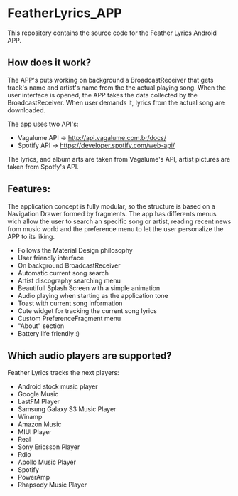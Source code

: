 # FeatherLyrics_APP

This repository contains the source code for the Feather Lyrics Android APP.

## How does it work?

The APP's puts working on background a BroadcastReceiver that gets track's name and artist's name from the the actual playing song.
When the user interface is opened, the APP takes the data collected by the BroadcastReceiver. When user demands it, lyrics from the actual song are downloaded.

The app uses two API's:

- Vagalume API -> http://api.vagalume.com.br/docs/
- Spotify API -> https://developer.spotify.com/web-api/

The lyrics, and album arts are taken from Vagalume's API, artist pictures are taken from Spotfy's API.

## Features:

The application concept is fully modular, so the structure is based on a Navigation Drawer formed by fragments. The app has differents menus wich allow the user to search an specific song or artist, reading recent news from music world and the preference menu to let the user personalize the APP to its liking.

- Follows the Material Design philosophy
- User friendly interface
- On background BroadcastReceiver
- Automatic current song search
- Artist discography searching menu
- Beautifull Splash Screen with a simple animation
- Audio playing when starting as the application tone
- Toast with current song information
- Cute widget for tracking the current song lyrics
- Custom PreferenceFragment menu
- "About" section
- Battery life friendly :)

## Which audio players are supported?

Feather Lyrics tracks the next players:

* Android stock music player
* Google Music
* LastFM Player
* Samsung Galaxy S3 Music Player
* Winamp
* Amazon Music
* MIUI Player
* Real
* Sony Ericsson Player
* Rdio
* Apollo Music Player
* Spotify
* PowerAmp
* Rhapsody Music Player
